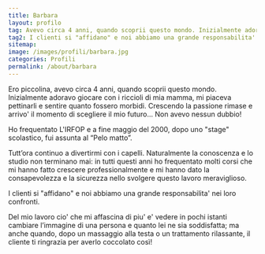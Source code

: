 ```yaml
---
title: Barbara
layout: profilo
tag: Avevo circa 4 anni, quando scoprii questo mondo. Inizialmente adoravo giocare con i riccioli di mia mamma, mi piaceva pettinarli e sentire quanto fossero morbidi. Crescendo arrivo' il momento di scegliere il mio futuro.
tag2: I clienti si "affidano" e noi abbiamo una grande responsabilita' nei loro confronti.
sitemap:
image: /images/profili/barbara.jpg
categories: Profili
permalink: /about/barbara
---
```


Ero piccolina, avevo circa 4 anni, quando scoprii questo mondo. Inizialmente adoravo giocare con i riccioli di mia mamma, mi piaceva pettinarli e sentire quanto fossero morbidi. Crescendo la passione rimase e arrivo' il momento di scegliere il mio futuro... Non avevo nessun dubbio!

Ho frequentato L'IRFOP e a fine maggio del 2000, dopo uno "stage" scolastico, fui assunta al “Pelo matto”.

Tutt’ora continuo a divertirmi con i capelli. Naturalmente la conoscenza e lo studio non terminano mai: in tutti questi anni ho frequentato molti corsi che mi hanno fatto crescere professionalmente e mi hanno dato la consapevolezza e la sicurezza nello svolgere questo lavoro meraviglioso.

I clienti si "affidano" e noi abbiamo una grande responsabilita' nei loro confronti.

Del mio lavoro cio' che mi affascina di piu' e' vedere in pochi istanti cambiare l’immagine di una persona e quanto lei ne sia soddisfatta; ma anche quando, dopo un massaggio alla testa o un trattamento rilassante, il cliente ti ringrazia per averlo coccolato così!
